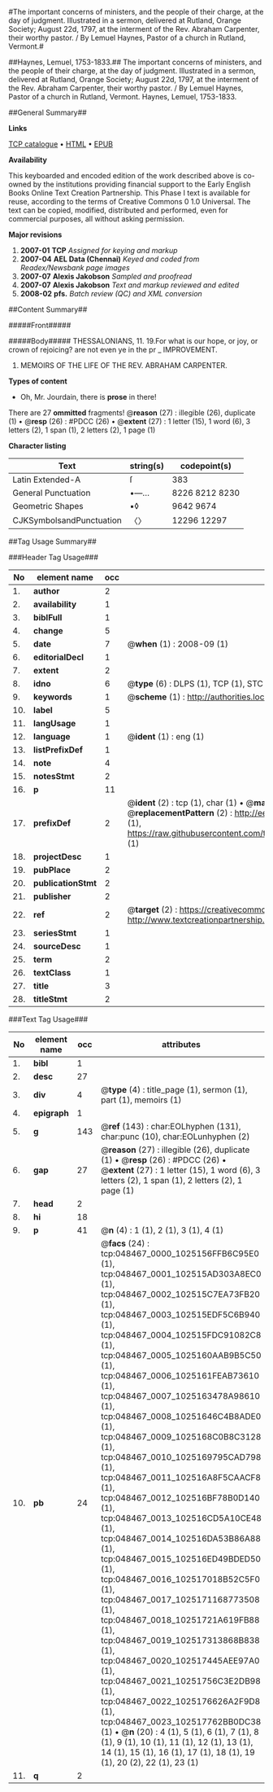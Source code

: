 #The important concerns of ministers, and the people of their charge, at the day of judgment. Illustrated in a sermon, delivered at Rutland, Orange Society; August 22d, 1797, at the interment of the Rev. Abraham Carpenter, their worthy pastor. / By Lemuel Haynes, Pastor of a church in Rutland, Vermont.#

##Haynes, Lemuel, 1753-1833.##
The important concerns of ministers, and the people of their charge, at the day of judgment. Illustrated in a sermon, delivered at Rutland, Orange Society; August 22d, 1797, at the interment of the Rev. Abraham Carpenter, their worthy pastor. / By Lemuel Haynes, Pastor of a church in Rutland, Vermont.
Haynes, Lemuel, 1753-1833.

##General Summary##

**Links**

[TCP catalogue](http://www.ota.ox.ac.uk/tcp/)  • 
[HTML](http://tei.it.ox.ac.uk/tcp/Texts-HTML/free/N37/N37005.html)  • 
[EPUB](http://tei.it.ox.ac.uk/tcp/Texts-EPUB/free/N37/N37005.epub)

**Availability**

This keyboarded and encoded edition of the
	       work described above is co-owned by the institutions
	       providing financial support to the Early English Books
	       Online Text Creation Partnership. This Phase I text is
	       available for reuse, according to the terms of Creative
	       Commons 0 1.0 Universal. The text can be copied,
	       modified, distributed and performed, even for
	       commercial purposes, all without asking permission.

**Major revisions**

1. __2007-01__ __TCP__ *Assigned for keying and markup*
1. __2007-04__ __AEL Data (Chennai)__ *Keyed and coded from Readex/Newsbank page images*
1. __2007-07__ __Alexis Jakobson__ *Sampled and proofread*
1. __2007-07__ __Alexis Jakobson__ *Text and markup reviewed and edited*
1. __2008-02__ __pfs.__ *Batch review (QC) and XML conversion*

##Content Summary##

#####Front#####

#####Body#####
THESSALONIANS, 11. 19.For what is our hope, or joy, or crown of rejoicing? are not even ye in the pr
    _ IMPROVEMENT.

1. MEMOIRS OF THE LIFE OF THE REV. ABRAHAM CARPENTER.

**Types of content**

  * Oh, Mr. Jourdain, there is **prose** in there!

There are 27 **ommitted** fragments! 
 @__reason__ (27) : illegible (26), duplicate (1)  •  @__resp__ (26) : #PDCC (26)  •  @__extent__ (27) : 1 letter (15), 1 word (6), 3 letters (2), 1 span (1), 2 letters (2), 1 page (1)

**Character listing**


|Text|string(s)|codepoint(s)|
|---|---|---|
|Latin Extended-A|ſ|383|
|General Punctuation|•—…|8226 8212 8230|
|Geometric Shapes|▪◊|9642 9674|
|CJKSymbolsandPunctuation|〈〉|12296 12297|

##Tag Usage Summary##

###Header Tag Usage###

|No|element name|occ|attributes|
|---|---|---|---|
|1.|__author__|2||
|2.|__availability__|1||
|3.|__biblFull__|1||
|4.|__change__|5||
|5.|__date__|7| @__when__ (1) : 2008-09 (1)|
|6.|__editorialDecl__|1||
|7.|__extent__|2||
|8.|__idno__|6| @__type__ (6) : DLPS (1), TCP (1), STC (1), NOTIS (1), IMAGE-SET (1), EVANS-CITATION (1)|
|9.|__keywords__|1| @__scheme__ (1) : http://authorities.loc.gov/ (1)|
|10.|__label__|5||
|11.|__langUsage__|1||
|12.|__language__|1| @__ident__ (1) : eng (1)|
|13.|__listPrefixDef__|1||
|14.|__note__|4||
|15.|__notesStmt__|2||
|16.|__p__|11||
|17.|__prefixDef__|2| @__ident__ (2) : tcp (1), char (1)  •  @__matchPattern__ (2) : ([0-9\-]+):([0-9IVX]+) (1), (.+) (1)  •  @__replacementPattern__ (2) : http://eebo.chadwyck.com/downloadtiff?vid=$1&page=$2 (1), https://raw.githubusercontent.com/textcreationpartnership/Texts/master/tcpchars.xml#$1 (1)|
|18.|__projectDesc__|1||
|19.|__pubPlace__|2||
|20.|__publicationStmt__|2||
|21.|__publisher__|2||
|22.|__ref__|2| @__target__ (2) : https://creativecommons.org/publicdomain/zero/1.0/ (1), http://www.textcreationpartnership.org/docs/. (1)|
|23.|__seriesStmt__|1||
|24.|__sourceDesc__|1||
|25.|__term__|2||
|26.|__textClass__|1||
|27.|__title__|3||
|28.|__titleStmt__|2||


###Text Tag Usage###

|No|element name|occ|attributes|
|---|---|---|---|
|1.|__bibl__|1||
|2.|__desc__|27||
|3.|__div__|4| @__type__ (4) : title_page (1), sermon (1), part (1), memoirs (1)|
|4.|__epigraph__|1||
|5.|__g__|143| @__ref__ (143) : char:EOLhyphen (131), char:punc (10), char:EOLunhyphen (2)|
|6.|__gap__|27| @__reason__ (27) : illegible (26), duplicate (1)  •  @__resp__ (26) : #PDCC (26)  •  @__extent__ (27) : 1 letter (15), 1 word (6), 3 letters (2), 1 span (1), 2 letters (2), 1 page (1)|
|7.|__head__|2||
|8.|__hi__|18||
|9.|__p__|41| @__n__ (4) : 1 (1), 2 (1), 3 (1), 4 (1)|
|10.|__pb__|24| @__facs__ (24) : tcp:048467_0000_1025156FFB6C95E0 (1), tcp:048467_0001_102515AD303A8EC0 (1), tcp:048467_0002_102515C7EA73FB20 (1), tcp:048467_0003_102515EDF5C6B940 (1), tcp:048467_0004_102515FDC91082C8 (1), tcp:048467_0005_1025160AAB9B5C50 (1), tcp:048467_0006_1025161FEAB73610 (1), tcp:048467_0007_1025163478A98610 (1), tcp:048467_0008_10251646C4B8ADE0 (1), tcp:048467_0009_1025168C0B8C3128 (1), tcp:048467_0010_1025169795CAD798 (1), tcp:048467_0011_102516A8F5CAACF8 (1), tcp:048467_0012_102516BF78B0D140 (1), tcp:048467_0013_102516CD5A10CE48 (1), tcp:048467_0014_102516DA53B86A88 (1), tcp:048467_0015_102516ED49BDED50 (1), tcp:048467_0016_102517018B52C5F0 (1), tcp:048467_0017_1025171168773508 (1), tcp:048467_0018_10251721A619FB88 (1), tcp:048467_0019_102517313868B838 (1), tcp:048467_0020_102517445AEE97A0 (1), tcp:048467_0021_10251756C3E2DB98 (1), tcp:048467_0022_1025176626A2F9D8 (1), tcp:048467_0023_102517762BB0DC38 (1)  •  @__n__ (20) : 4 (1), 5 (1), 6 (1), 7 (1), 8 (1), 9 (1), 10 (1), 11 (1), 12 (1), 13 (1), 14 (1), 15 (1), 16 (1), 17 (1), 18 (1), 19 (1), 20 (2), 22 (1), 23 (1)|
|11.|__q__|2||
